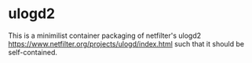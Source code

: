 # ulogd2

This is a minimilist container packaging of netfilter's ulogd2
https://www.netfilter.org/projects/ulogd/index.html such that it
should be self-contained.
